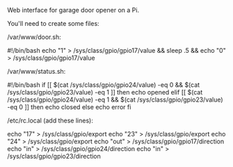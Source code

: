 Web interface for garage door opener on a Pi.

You'll need to create some files:

/var/www/door.sh:

\#!/bin/bash
echo "1" > /sys/class/gpio/gpio17/value && sleep .5 && echo "0" > /sys/class/gpio/gpio17/value


/var/www/status.sh:

\#!/bin/bash
if [[ $(cat /sys/class/gpio/gpio24/value) -eq 0  && $(cat /sys/class/gpio/gpio23/value) -eq 1 ]]
then
   echo opened
elif [[ $(cat /sys/class/gpio/gpio24/value) -eq 1 && $(cat /sys/class/gpio/gpio23/value) -eq 0 ]]
then
   echo closed
else
   echo error
fi


/etc/rc.local (add these lines):

echo "17" > /sys/class/gpio/export
echo "23" > /sys/class/gpio/export
echo "24" > /sys/class/gpio/export
echo "out" > /sys/class/gpio/gpio17/direction
echo "in" > /sys/class/gpio/gpio24/direction
echo "in" > /sys/class/gpio/gpio23/direction

